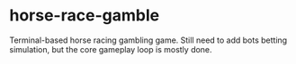 # horse-race-gamble
Terminal-based horse racing gambling game.
Still need to add bots betting simulation, but the core gameplay loop is mostly done.